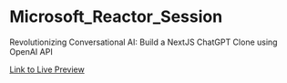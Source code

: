 # Microsoft_Reactor_Session
Revolutionizing Conversational AI: Build a NextJS ChatGPT Clone using OpenAI API

[Link to Live Preview](https://microsoft-reactor-session.vercel.app/)